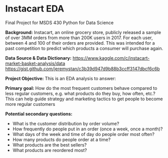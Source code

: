 # Instacart EDA
Final Project for MSDS 430 Python for Data Science

<b>Background:</b> Instacart, an online grocery store, publicly released a sample of over 3MM orders from more than 200K users in 2017. For each user, between 4 and 100 of their orders are provided. This was intended for a past competition to predict which products a consumer will purchase again.

<b>Data Source & Data Dictionary:</b>
https://www.kaggle.com/c/instacart-market-basket-analysis/data
https://gist.github.com/jeremystan/c3b39d947d9b88b3ccff3147dbcf6c6b

<b>Project Objective:</b> This is an EDA analysis to answer:

<b>Primary goal:</b> How do the most frequent customers behave compared to less regular customers, e.g. what products do they buy, how often, etc.? This can help guide strategy and marketing tactics to get people to become more regular customers

<b>Potential secondary questions:</b>
- What is the customer distribution by order volume?
- How frequently do people put in an order (once a week, once a month)?
- What days of the week and time of day do people order most often?
- How many products do people order at a time?
- What products are the best sellers?
- What products are reordered most?

